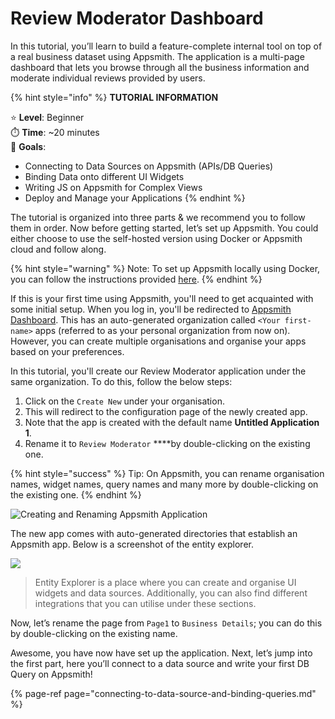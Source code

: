 # Review Moderator Dashboard

In this tutorial, you’ll learn to build a feature-complete internal tool on top of a real business dataset using Appsmith. The application is a multi-page dashboard that lets you browse through all the business information and moderate individual reviews provided by users.

{% hint style="info" %}
**TUTORIAL INFORMATION**

⭐ **Level**: Beginner  
⏱️ **Time**: ~20 minutes  
🙌 **Goals**: 

* Connecting to Data Sources on Appsmith \(APIs/DB Queries\)
* Binding Data onto different UI Widgets
* Writing JS on Appsmith for Complex Views
* Deploy and Manage your Applications
{% endhint %}

The tutorial is organized into three parts & we recommend you to follow them in order. Now before getting started, let’s set up Appsmith. You could either choose to use the self-hosted version using Docker or Appsmith cloud and follow along. 

{% hint style="warning" %}
Note: To set up Appsmith locally using Docker, you can follow the instructions provided [here](https://docs.appsmith.com/setup/docker).
{% endhint %}

If this is your first time using Appsmith, you'll need to get acquainted with some initial setup. When you log in, you'll be redirected to [Appsmith Dashboard](https://app.appsmith.com/applications). This has an auto-generated organization called `<Your first-name>` apps \(referred to as your personal organization from now on\). However, you can create multiple organisations and organise your apps based on your preferences.

In this tutorial, you'll create our Review Moderator application under the same organization. To do this, follow the below steps:

1. Click on the `Create New` under your organisation.
2. This will redirect to the configuration page of the newly created app.
3. Note that the app is created with the default name **Untitled Application 1**.
4. Rename it to `Review Moderator` ****by double-clicking on the existing one.

{% hint style="success" %}
Tip: On Appsmith, you can rename organisation names, widget names, query names and many more by double-clicking on the existing one.
{% endhint %}

![Creating and Renaming Appsmith Application](https://lh3.googleusercontent.com/uTBER5l7d5mpWZ_PlFZMfnezoyS2B7mS3eQE91SuxhQKAE1zngWSlXQZIBtKV536Hr3lHM0j7E9ohmDOFq4EIILhrndO178PFeGgw0zplCEiXewAzrQQO5Lyt4NpZMAdlI0TngaW)

The new app comes with auto-generated directories that establish an Appsmith app. Below is a screenshot of the entity explorer.

![](https://lh3.googleusercontent.com/mIIYBrTl38OXm9gDaOQIlG-7PsCJBhBcmJmg3iJPheczmdCb_4sFZarfG_zhLko-9A1tqGfj5X4huj3Hx6uixGYRBXlKr-nCA-VD44CbY0l6uI_-evHvQ4udOe7N9uAFRjUZuL2h)

> Entity Explorer is a place where you can create and organise UI widgets and data sources. Additionally, you can also find different integrations that you can utilise under these sections.

Now, let’s rename the page from `Page1` to `Business Details`; you can do this by double-clicking on the existing name.

Awesome, you have now have set up the application. Next, let’s jump into the first part, here you’ll connect to a data source and write your first DB Query on Appsmith!

{% page-ref page="connecting-to-data-source-and-binding-queries.md" %}



